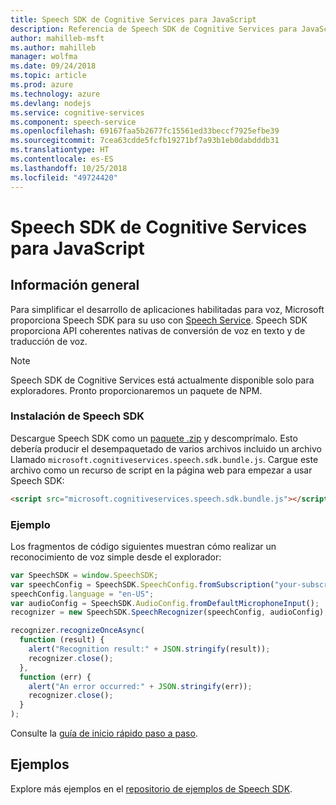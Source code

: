 ```yaml
---
title: Speech SDK de Cognitive Services para JavaScript
description: Referencia de Speech SDK de Cognitive Services para JavaScript
author: mahilleb-msft
ms.author: mahilleb
manager: wolfma
ms.date: 09/24/2018
ms.topic: article
ms.prod: azure
ms.technology: azure
ms.devlang: nodejs
ms.service: cognitive-services
ms.component: speech-service
ms.openlocfilehash: 69167faa5b2677fc15561ed33beccf7925efbe39
ms.sourcegitcommit: 7cea63cdde5fcfb19271bf7a93b1eb0dabdddb31
ms.translationtype: HT
ms.contentlocale: es-ES
ms.lasthandoff: 10/25/2018
ms.locfileid: "49724420"
---
```

# <a name="cognitive-services-speech-sdk-for-javascript"></a>Speech SDK de Cognitive Services para JavaScript

## <a name="overview"></a>Información general

Para simplificar el desarrollo de aplicaciones habilitadas para voz, Microsoft proporciona Speech SDK para su uso con [Speech Service](https://aka.ms/csspeech).
Speech SDK proporciona API coherentes nativas de conversión de voz en texto y de traducción de voz.

> [!NOTE]
> Speech SDK de Cognitive Services está actualmente disponible solo para exploradores.
> Pronto proporcionaremos un paquete de NPM.

### <a name="install-the-speech-sdk"></a>Instalación de Speech SDK

Descargue Speech SDK como un [paquete .zip](https://aka.ms/csspeech/jsbrowserpackage) y descomprímalo.
Esto debería producir el desempaquetado de varios archivos incluido un archivo Llamado `microsoft.cognitiveservices.speech.sdk.bundle.js`.
Cargue este archivo como un recurso de script en la página web para empezar a usar Speech SDK:

```html
<script src="microsoft.cognitiveservices.speech.sdk.bundle.js"></script>
```

### <a name="example"></a>Ejemplo 

Los fragmentos de código siguientes muestran cómo realizar un reconocimiento de voz simple desde el explorador:

```javascript 
var SpeechSDK = window.SpeechSDK;
var speechConfig = SpeechSDK.SpeechConfig.fromSubscription("your-subscription-key", "your-service-region");
speechConfig.language = "en-US";
var audioConfig = SpeechSDK.AudioConfig.fromDefaultMicrophoneInput();
recognizer = new SpeechSDK.SpeechRecognizer(speechConfig, audioConfig);

recognizer.recognizeOnceAsync(
  function (result) {
    alert("Recognition result:" + JSON.stringify(result));
    recognizer.close();
  },
  function (err) {
    alert("An error occurred:" + JSON.stringify(err));
    recognizer.close();
  }
);
``` 

Consulte la [guía de inicio rápido paso a paso](/azure/cognitive-services/speech-service/quickstart-js-browser).

## <a name="samples"></a>Ejemplos

Explore más ejemplos en el [repositorio de ejemplos de Speech SDK](https://aka.ms/csspeech/samples).
